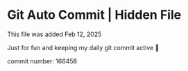 # Git Auto Commit | Hidden File

This file was added Feb 12, 2025

Just for fun and keeping my daily git commit active 🤪

commit number: 166458
